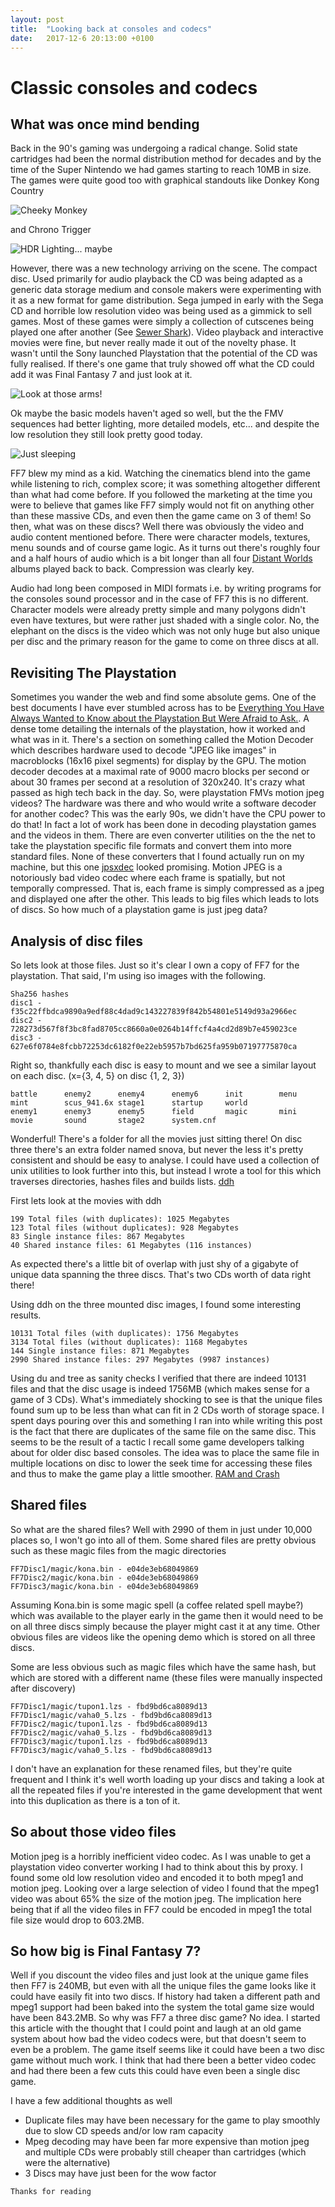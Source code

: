 ```yaml
---
layout: post
title:  "Looking back at consoles and codecs"
date:   2017-12-6 20:13:00 +0100
---
```

# Classic consoles and codecs
## What was once mind bending
Back in the 90's gaming was undergoing a radical change. Solid state cartridges had been the normal distribution method for decades and by the time of the Super Nintendo we had games starting to reach 10MB in size. The games were quite good too with graphical standouts like Donkey Kong Country

![Cheeky Monkey](https://i.imgur.com/LVRNLvA.png)  

and Chrono Trigger

![HDR Lighting... maybe](https://i.imgur.com/G5bUDab.jpg)

However, there was a new technology arriving on the scene. The compact disc. Used primarily for audio playback the CD was being adapted as a generic data storage medium and console makers were experimenting with it as a new format for game distribution. Sega jumped in early with the Sega CD and horrible low resolution video was being used as a gimmick to sell games. Most of these games were simply a collection of cutscenes being played one after another (See [Sewer Shark](https://en.wikipedia.org/wiki/Sewer_Shark)). Video playback and interactive movies were fine, but never really made it out of the novelty phase. It wasn't until the Sony launched Playstation that the potential of the CD was fully realised. If there's one game that truly showed off what the CD could add it was Final Fantasy 7 and just look at it.

![Look at those arms!](https://i.imgur.com/mqoBUu8.jpg)

Ok maybe the basic models haven't aged so well, but the the FMV sequences had better lighting, more detailed models, etc... and despite the low resolution they still look pretty good today.

![Just sleeping](https://i.imgur.com/THiW2gs.jpg)

FF7 blew my mind as a kid. Watching the cinematics blend into the game while listening to rich, complex score; it was something altogether different than what had come before. If you followed the marketing at the time you were to believe that games like FF7 simply would not fit on anything other than these massive CDs, and even then the game came on 3 of them! So then, what was on these discs? Well there was obviously the video and audio content mentioned before. There were character models, textures, menu sounds and of course game logic. As it turns out there's roughly four and a half hours of audio which is a bit longer than all four [Distant Worlds](https://www.youtube.com/watch?v=GYzPebzvOnw) albums played back to back. Compression was clearly key.

Audio had long been composed in MIDI formats i.e. by writing programs for the consoles sound processor and in the case of FF7 this is no different. Character models were already pretty simple and many polygons didn't even have textures, but were rather just shaded with a single color. No, the elephant on the discs is the video which was not only huge but also unique per disc and the primary reason for the game to come on three discs at all.

## Revisiting The Playstation
Sometimes you wander the web and find some absolute gems. One of the best documents I have ever stumbled across has to be  [Everything You Have Always Wanted to Know about the Playstation But Were Afraid to Ask.](https://gamehacking.org/faqs/PSX.pdf). A dense tome detailing the internals of the playstation, how it worked and what was in it. There's a section on something called the Motion Decoder which describes hardware used to decode "JPEG like images" in macroblocks (16x16 pixel segments) for display by the GPU. The motion decoder decodes at a maximal rate of 9000 macro blocks per second or about 30 frames per second at a resolution of 320x240. It's crazy what passed as high tech back in the day. So, were playstation FMVs motion jpeg videos? The hardware was there and who would write a software decoder for another codec? This was the early 90s, we didn't have the CPU power to do that! In fact a lot of work has been done in decoding playstation games and the videos in them. There are even converter utilities on the the net to take the playstation specific file formats and convert them into more standard files. None of these converters that I found actually run on my machine, but this one [jpsxdec](https://github.com/m35/jpsxdec) looked promising. Motion JPEG is a notoriously bad video codec where each frame is spatially, but not temporally compressed. That is, each frame is simply compressed as a jpeg and displayed one after the other. This leads to big files which leads to lots of discs. So how much of a playstation game is just jpeg data?

## Analysis of disc files

So lets look at those files. Just so it's clear I own a copy of FF7 for the playstation. That said, I'm using iso images with the following.
```
Sha256 hashes
disc1 - f35c22ffbdca9890a9edf88c4dad9c143227839f842b54801e5149d93a2966ec
disc2 - 728273d567f8f3bc8fad8705cc8660a0e0264b14ffcf4a4cd2d89b7e459023ce
disc3 - 627e6f0784e8fcbb72253dc6182f0e22eb5957b7bd625fa959b07197775870ca
```
Right so, thankfully each disc is easy to mount and we see a similar layout on each disc. (x={3, 4, 5} on disc {1, 2, 3})
```
battle      enemy2      enemy4      enemy6      init        menu        mint        scus_941.6x stage1      startup     world
enemy1      enemy3      enemy5      field       magic       mini        movie       sound       stage2      system.cnf
```
Wonderful! There's a folder for all the movies just sitting there! On disc three there's an extra folder named snova, but never the less it's pretty consistent and should be easy to analyse. I could have used a collection of unix utilities to look further into this, but instead I wrote a tool for this which traverses directories, hashes files and builds lists. [ddh](https://github.com/darakian/rustExperiments/tree/master/ddh)

First lets look at the movies with ddh
```
199 Total files (with duplicates): 1025 Megabytes
123 Total files (without duplicates): 928 Megabytes
83 Single instance files: 867 Megabytes
40 Shared instance files: 61 Megabytes (116 instances)
```
As expected there's a little bit of overlap with just shy of a gigabyte of unique data spanning the three discs. That's two CDs worth of data right there!

Using ddh on the three mounted disc images, I found some interesting results.
```
10131 Total files (with duplicates): 1756 Megabytes
3134 Total files (without duplicates): 1168 Megabytes
144 Single instance files: 871 Megabytes
2990 Shared instance files: 297 Megabytes (9987 instances)
```
Using du and tree as sanity checks I verified that there are indeed 10131 files and that the disc usage is indeed 1756MB (which makes sense for a game of 3 CDs). What's immediately shocking to see is that the unique files found sum up to be less than what can fit in 2 CDs worth of storage space. I spent days pouring over this and something I ran into while writing this post is the fact that there are duplicates of the same file on the same disc. This seems to be the result of a tactic I recall some game developers talking about for older disc based consoles. The idea was to place the same file in multiple locations on disc to lower the seek time for accessing these files and thus to make the game play a little smoother. [RAM and Crash](https://www.gamasutra.com/view/news/310660/Memory_Matters_A_special_RAM_edition_of_Dirty_Coding_Tricks.php)

## Shared files
So what are the shared files? Well with 2990 of them in just under 10,000 places so, I won't go into all of them. Some shared files are pretty obvious such as these magic files from the magic directories
```
FF7Disc1/magic/kona.bin - e04de3eb68049869
FF7Disc2/magic/kona.bin - e04de3eb68049869
FF7Disc3/magic/kona.bin - e04de3eb68049869
```
Assuming Kona.bin is some magic spell (a coffee related spell maybe?) which was available to the player early in the game then it would need to be on all three discs simply because the player might cast it at any time. Other obvious files are videos like the opening demo which is stored on all three discs.

Some are less obvious such as magic files which have the same hash, but which are stored with a different name (these files were manually inspected after discovery)
```
FF7Disc1/magic/tupon1.lzs - fbd9bd6ca8089d13
FF7Disc1/magic/vaha0_5.lzs - fbd9bd6ca8089d13
FF7Disc2/magic/tupon1.lzs - fbd9bd6ca8089d13
FF7Disc2/magic/vaha0_5.lzs - fbd9bd6ca8089d13
FF7Disc3/magic/tupon1.lzs - fbd9bd6ca8089d13
FF7Disc3/magic/vaha0_5.lzs - fbd9bd6ca8089d13
```
I don't have an explanation for these renamed files, but they're quite frequent and I think it's well worth loading up your discs and taking a look at all the repeated files if you're interested in the game development that went into this duplication as there is a ton of it.

## So about those video files

Motion jpeg is a horribly inefficient video codec. As I was unable to get a playstation video converter working I had to think about this by proxy. I found some old low resolution video and encoded it to both mpeg1 and motion jpeg. Looking over a large selection of video I found that the mpeg1 video was about 65% the size of the motion jpeg. The implication here being that if all the video files in FF7 could be encoded in mpeg1 the total file size would drop to 603.2MB.

## So how big is Final Fantasy 7?
Well if you discount the video files and just look at the unique game files then FF7 is 240MB, but even with all the unique files the game looks like it could have easily fit into two discs. If history had taken a different path and mpeg1 support had been baked into the system the total game size would have been 843.2MB. So why was FF7 a three disc game? No idea. I started this article with the thought that I could point and laugh at an old game system about how bad the video codecs were, but that doesn't seem to even be a problem. The game itself seems like it could have been a two disc game without much work. I think that had there been a better video codec and had there been a few cuts this could have even been a single disc game.

I have a few additional thoughts as well
* Duplicate files may have been necessary for the game to play smoothly due to slow CD speeds and/or low ram capacity
* Mpeg decoding may have been far more expensive than motion jpeg and multiple CDs were probably still cheaper than cartridges (which were the alternative)
* 3 Discs may have just been for the wow factor

```
Thanks for reading
```

